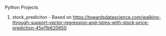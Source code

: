 Python Projects
1. stock_prediciton - Based on https://towardsdatascience.com/walking-through-support-vector-regression-and-lstms-with-stock-price-prediction-45e11b620650
